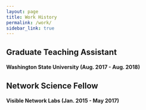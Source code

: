 ```yaml
---
layout: page
title: Work History
permalink: /work/
sidebar_link: true
---
```


## Graduate Teaching Assistant
#### Washington State University (Aug. 2017 - Aug. 2018)



## Network Science Fellow
#### Visible Network Labs (Jan. 2015 - May 2017)




